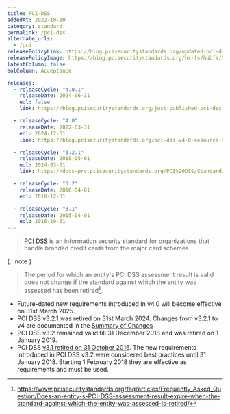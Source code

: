 ```yaml
---
title: PCI-DSS
addedAt: 2022-10-10
category: standard
permalink: /pci-dss
alternate_urls:
  - /pci
releasePolicyLink: https://blog.pcisecuritystandards.org/updated-pci-dss-v4.0-timeline
releasePolicyImage: https://blog.pcisecuritystandards.org/hs-fs/hubfs/Development.png?width=750&name=Development.png
latestColumn: false
eolColumn: Acceptance

releases:
  - releaseCycle: "4.0.1"
    releaseDate: 2024-06-11
    eol: false
    link: https://blog.pcisecuritystandards.org/just-published-pci-dss-v4-0-1

  - releaseCycle: "4.0"
    releaseDate: 2022-03-31
    eol: 2024-12-31
    link: https://blog.pcisecuritystandards.org/pci-dss-v4-0-resource-hub

  - releaseCycle: "3.2.1"
    releaseDate: 2018-05-01
    eol: 2024-03-31
    link: https://docs-prv.pcisecuritystandards.org/PCI%20DSS/Standard/PCI_DSS_Summary_of_Changes_3-2-1.pdf

  - releaseCycle: "3.2"
    releaseDate: 2016-04-01
    eol: 2018-12-31

  - releaseCycle: "3.1"
    releaseDate: 2015-04-01
    eol: 2016-10-31
---
```


> [PCI DSS](https://www.pcisecuritystandards.org) is an information security standard for
> organizations that handle branded credit cards from the major card schemes.

{: .note }

> The period for which an entity's PCI DSS assessment result is valid does not change
> if the standard against which the entity was assessed has been retired[^1].

- Future-dated new requirements introduced in v4.0 will become effective on 31st March 2025.
- PCI DSS v3.2.1 was retired on 31st March 2024. Changes from v3.2.1 to v4 are documented in the
  [Summary of Changes](https://docs-prv.pcisecuritystandards.org/PCI%20DSS/Standard/PCI-DSS-v3-2-1-to-v4-0-Summary-of-Changes-r2.pdf)
- PCI DSS v3.2 remained valid till 31 December 2018 and was retired on 1 January 2019.
- PCI DSS [v3.1 retired on 31 October 2016](https://listings.pcisecuritystandards.org/pdfs/PCI_DSS_Resource_Guide_%28003%29.pdf).
  The new requirements introduced in PCI DSS v3.2 were considered best practices until 31 January 2018.
  Starting 1 February 2018 they are effective as requirements and must be used.

[^1]: <https://www.pcisecuritystandards.org/faq/articles/Frequently_Asked_Question/Does-an-entity-s-PCI-DSS-assessment-result-expire-when-the-standard-against-which-the-entity-was-assessed-is-retired/>
